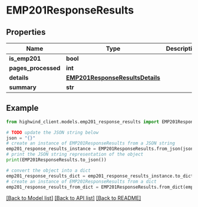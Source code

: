 # EMP201ResponseResults


## Properties

Name | Type | Description | Notes
------------ | ------------- | ------------- | -------------
**is_emp201** | **bool** |  | [optional] 
**pages_processed** | **int** |  | [optional] 
**details** | [**EMP201ResponseResultsDetails**](EMP201ResponseResultsDetails.md) |  | [optional] 
**summary** | **str** |  | [optional] 

## Example

```python
from highwind_client.models.emp201_response_results import EMP201ResponseResults

# TODO update the JSON string below
json = "{}"
# create an instance of EMP201ResponseResults from a JSON string
emp201_response_results_instance = EMP201ResponseResults.from_json(json)
# print the JSON string representation of the object
print(EMP201ResponseResults.to_json())

# convert the object into a dict
emp201_response_results_dict = emp201_response_results_instance.to_dict()
# create an instance of EMP201ResponseResults from a dict
emp201_response_results_from_dict = EMP201ResponseResults.from_dict(emp201_response_results_dict)
```
[[Back to Model list]](../README.md#documentation-for-models) [[Back to API list]](../README.md#documentation-for-api-endpoints) [[Back to README]](../README.md)


